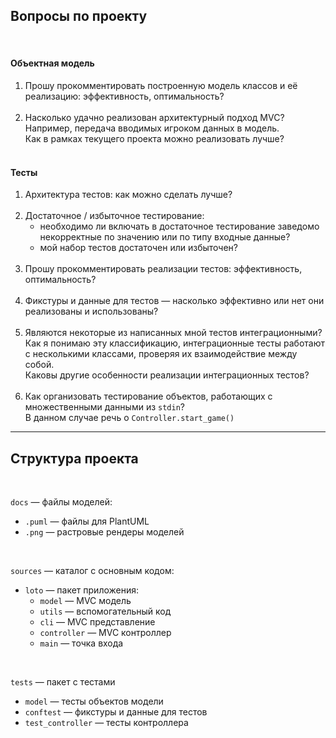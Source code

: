 ## Вопросы по проекту

<br>

#### Объектная модель

1. Прошу прокомментировать построенную модель классов и её реализацию: эффективность, оптимальность? <br><br>
2. Насколько удачно реализован архитектурный подход MVC? Например, передача вводимых игроком данных в модель. <br> Как в рамках текущего проекта можно реализовать лучше? <br><br>

#### Тесты

1. Архитектура тестов: как можно сделать лучше? <br><br>
2. Достаточное / избыточное тестирование:
   - необходимо ли включать в достаточное тестирование заведомо некорректные по значению или по типу входные данные?
   - мой набор тестов достаточен или избыточен? <br><br>
3. Прошу прокомментировать реализации тестов: эффективность, оптимальность?<br><br>
4. Фикстуры и данные для тестов — насколько эффективно или нет они реализованы и использованы?<br><br>
5. Являются некоторые из написанных мной тестов интеграционными? <br> Как я понимаю эту классификацию, интеграционные тесты работают с несколькими классами, проверяя их взаимодействие между собой. <br> Каковы другие особенности реализации интеграционных тестов? <br><br>
6. Как организовать тестирование объектов, работающих с множественными данными из `stdin`? <br> В данном случае речь о `Controller.start_game()`

---

## Структура проекта

<br>

`docs` — файлы моделей:
 - `.puml` — файлы для PlantUML
 - `.png` — растровые рендеры моделей

<br>

`sources` — каталог с основным кодом:
 - `loto` — пакет приложения:
   - `model` — MVC модель
   - `utils` — вспомогательный код
   - `cli` — MVC представление
   - `controller` — MVC контроллер
   - `main` — точка входа

<br>

`tests` — пакет с тестами
 - `model` — тесты объектов модели
 - `conftest` — фикстуры и данные для тестов
 - `test_controller` — тесты контроллера

<br>

